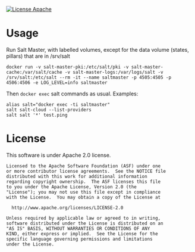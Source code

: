 [![License Apache](https://www.brimarx.com/pub/apache2.svg)](http://www.apache.org/licenses/LICENSE-2.0)
# Usage
Run Salt Master, with labelled volumes, except for the data volume (states, pillars) that are in /srv/salt
```
docker run -v salt-master-pki:/etc/salt/pki -v salt-master-cache:/var/salt/cache -v salt-master-logs:/var/logs/salt -v /srv/salt:/etc/salt --rm -it --name saltmaster -p 4505:4505 -p 4506:4506 -e LOG_LEVEL=info saltmaster
```

Then ```docker exec``` salt commands as usual.
Examples:
```
alias salt="docker exec -ti saltmaster"
salt salt-cloud --list-providers
salt salt '*' test.ping
```

# License
This software is under Apache 2.0 license.
```
Licensed to the Apache Software Foundation (ASF) under one
or more contributor license agreements.  See the NOTICE file
distributed with this work for additional information
regarding copyright ownership.  The ASF licenses this file
to you under the Apache License, Version 2.0 (the
"License"); you may not use this file except in compliance
with the License.  You may obtain a copy of the License at

  http://www.apache.org/licenses/LICENSE-2.0

Unless required by applicable law or agreed to in writing,
software distributed under the License is distributed on an
"AS IS" BASIS, WITHOUT WARRANTIES OR CONDITIONS OF ANY
KIND, either express or implied.  See the License for the
specific language governing permissions and limitations
under the License.
```

